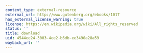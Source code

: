 ```yaml
---
content_type: external-resource
external_url: http://www.gutenberg.org/ebooks/1017
has_external_license_warning: true
license: https://en.wikipedia.org/wiki/All_rights_reserved
status: ''
title: download
uid: 4544ee24-3003-4ee2-b6db-ee3490a28a59
wayback_url: ''
---
```

